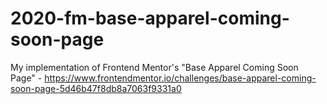 # 2020-fm-base-apparel-coming-soon-page
My implementation of Frontend Mentor's "Base Apparel Coming Soon Page" - https://www.frontendmentor.io/challenges/base-apparel-coming-soon-page-5d46b47f8db8a7063f9331a0
